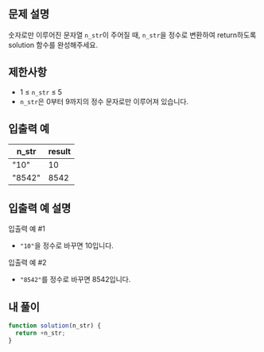 ## 문제 설명

숫자로만 이루어진 문자열 `n_str`이 주어질 때, `n_str`을 정수로 변환하여 return하도록 solution 함수를 완성해주세요.

## 제한사항

- 1 ≤ `n_str` ≤ 5
- `n_str`은 0부터 9까지의 정수 문자로만 이루어져 있습니다.

## 입출력 예

| n_str  | result |
| ------ | ------ |
| "10"   | 10     |
| "8542" | 8542   |

## 입출력 예 설명

입출력 예 #1

- `"10"`을 정수로 바꾸면 10입니다.

입출력 예 #2

- `"8542"`를 정수로 바꾸면 8542입니다.

## 내 풀이

```js
function solution(n_str) {
  return +n_str;
}
```
